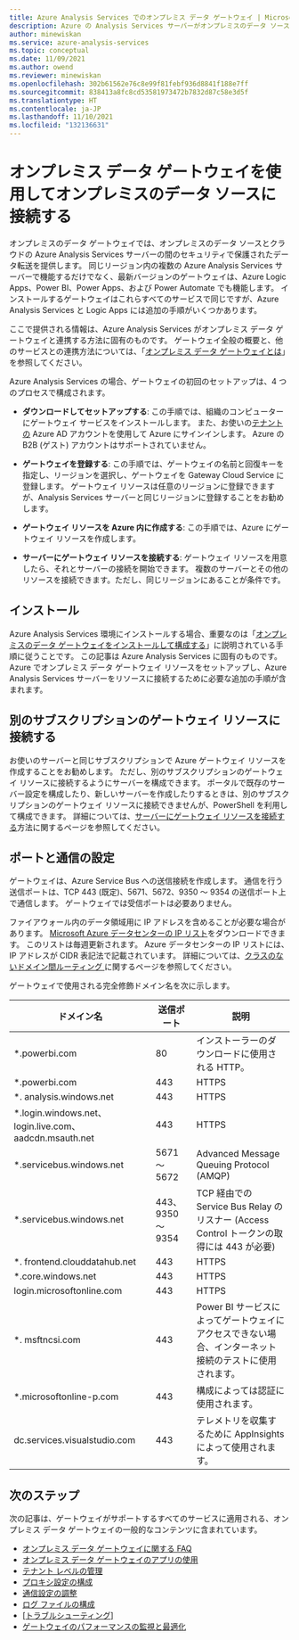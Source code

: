```yaml
---
title: Azure Analysis Services でのオンプレミス データ ゲートウェイ | Microsoft Docs
description: Azure の Analysis Services サーバーがオンプレミスのデータ ソースに接続する場合、オンプレミスのゲートウェイが必要です。
author: minewiskan
ms.service: azure-analysis-services
ms.topic: conceptual
ms.date: 11/09/2021
ms.author: owend
ms.reviewer: minewiskan
ms.openlocfilehash: 302b61562e76c8e99f81febf936d8841f188e7ff
ms.sourcegitcommit: 838413a8fc8cd53581973472b7832d87c58e3d5f
ms.translationtype: HT
ms.contentlocale: ja-JP
ms.lasthandoff: 11/10/2021
ms.locfileid: "132136631"
---
```

# <a name="connecting-to-on-premises-data-sources-with-on-premises-data-gateway"></a>オンプレミス データ ゲートウェイを使用してオンプレミスのデータ ソースに接続する

オンプレミスのデータ ゲートウェイでは、オンプレミスのデータ ソースとクラウドの Azure Analysis Services サーバーの間のセキュリティで保護されたデータ転送を提供します。 同じリージョン内の複数の Azure Analysis Services サーバーで機能するだけでなく、最新バージョンのゲートウェイは、Azure Logic Apps、Power BI、Power Apps、および Power Automate でも機能します。 インストールするゲートウェイはこれらすべてのサービスで同じですが、Azure Analysis Services と Logic Apps には追加の手順がいくつかあります。

ここで提供される情報は、Azure Analysis Services がオンプレミス データ ゲートウェイと連携する方法に固有のものです。 ゲートウェイ全般の概要と、他のサービスとの連携方法については、「[オンプレミス データ ゲートウェイとは](/data-integration/gateway/service-gateway-onprem)」を参照してください。

Azure Analysis Services の場合、ゲートウェイの初回のセットアップは、4 つのプロセスで構成されます。

- **ダウンロードしてセットアップする**: この手順では、組織のコンピューターにゲートウェイ サービスをインストールします。 また、お使いの[テナントの](/previous-versions/azure/azure-services/jj573650(v=azure.100)#what-is-an-azure-ad-tenant) Azure AD アカウントを使用して Azure にサインインします。 Azure の B2B (ゲスト) アカウントはサポートされていません。

- **ゲートウェイを登録する**: この手順では、ゲートウェイの名前と回復キーを指定し、リージョンを選択し、ゲートウェイを Gateway Cloud Service に登録します。 ゲートウェイ リソースは任意のリージョンに登録できますが、Analysis Services サーバーと同じリージョンに登録することをお勧めします。 

- **ゲートウェイ リソースを Azure 内に作成する**: この手順では、Azure にゲートウェイ リソースを作成します。

- **サーバーにゲートウェイ リソースを接続する**: ゲートウェイ リソースを用意したら、それとサーバーの接続を開始できます。 複数のサーバーとその他のリソースを接続できます。ただし、同じリージョンにあることが条件です。

## <a name="installing"></a>インストール

Azure Analysis Services 環境にインストールする場合、重要なのは「[オンプレミスのデータ ゲートウェイをインストールして構成する](analysis-services-gateway-install.md)」に説明されている手順に従うことです。 この記事は Azure Analysis Services に固有のものです。 Azure でオンプレミス データ ゲートウェイ リソースをセットアップし、Azure Analysis Services サーバーをリソースに接続するために必要な追加の手順が含まれます。

## <a name="connecting-to-a-gateway-resource-in-a-different-subscription"></a>別のサブスクリプションのゲートウェイ リソースに接続する

お使いのサーバーと同じサブスクリプションで Azure ゲートウェイ リソースを作成することをお勧めします。 ただし、別のサブスクリプションのゲートウェイ リソースに接続するようにサーバーを構成できます。 ポータルで既存のサーバー設定を構成したり、新しいサーバーを作成したりするときは、別のサブスクリプションのゲートウェイ リソースに接続できませんが、PowerShell を利用して構成できます。 詳細については、[サーバーにゲートウェイ リソースを接続する](analysis-services-gateway-install.md#connect-gateway-resource-to-server)方法に関するページを参照してください。

## <a name="ports-and-communication-settings"></a>ポートと通信の設定

ゲートウェイは、Azure Service Bus への送信接続を作成します。 通信を行う送信ポートは、TCP 443 (既定)、5671、5672、9350 ～ 9354 の送信ポート上で通信します。  ゲートウェイでは受信ポートは必要ありません。

ファイアウォール内のデータ領域用に IP アドレスを含めることが必要な場合があります。 [Microsoft Azure データセンターの IP リスト](https://www.microsoft.com/download/details.aspx?id=56519)をダウンロードできます。 このリストは毎週更新されます。 Azure データセンターの IP リストには、IP アドレスが CIDR 表記法で記載されています。 詳細については、[クラスのないドメイン間ルーティング ](https://en.wikipedia.org/wiki/Classless_Inter-Domain_Routing)に関するページを参照してください。

ゲートウェイで使用される完全修飾ドメイン名を次に示します。

| ドメイン名 | 送信ポート | 説明 |
| --- | --- | --- |
| *.powerbi.com |80 |インストーラーのダウンロードに使用される HTTP。 |
| *.powerbi.com |443 |HTTPS |
| *. analysis.windows.net |443 |HTTPS |
| *.login.windows.net、login.live.com、aadcdn.msauth.net |443 |HTTPS |
| *.servicebus.windows.net |5671 ～ 5672 |Advanced Message Queuing Protocol (AMQP) |
| *.servicebus.windows.net |443、9350 ～ 9354 |TCP 経由での Service Bus Relay のリスナー (Access Control トークンの取得には 443 が必要) |
| *. frontend.clouddatahub.net |443 |HTTPS |
| *.core.windows.net |443 |HTTPS |
| login.microsoftonline.com |443 |HTTPS |
| *. msftncsi.com |443 |Power BI サービスによってゲートウェイにアクセスできない場合、インターネット接続のテストに使用されます。 |
| *.microsoftonline-p.com |443 |構成によっては認証に使用されます。 |
| dc.services.visualstudio.com    |443 |テレメトリを収集するために AppInsights によって使用されます。 |

## <a name="next-steps"></a>次のステップ 

次の記事は、ゲートウェイがサポートするすべてのサービスに適用される、オンプレミス データ ゲートウェイの一般的なコンテンツに含まれています。

* [オンプレミス データ ゲートウェイに関する FAQ](/data-integration/gateway/service-gateway-onprem-faq)   
* [オンプレミス データ ゲートウェイのアプリの使用](/data-integration/gateway/service-gateway-app)   
* [テナント レベルの管理](/data-integration/gateway/service-gateway-tenant-level-admin)
* [プロキシ設定の構成](/data-integration/gateway/service-gateway-proxy)   
* [通信設定の調整](/data-integration/gateway/service-gateway-communication)   
* [ログ ファイルの構成](/data-integration/gateway/service-gateway-log-files)   
* [[トラブルシューティング]](/data-integration/gateway/service-gateway-tshoot)
* [ゲートウェイのパフォーマンスの監視と最適化](/data-integration/gateway/service-gateway-performance)
